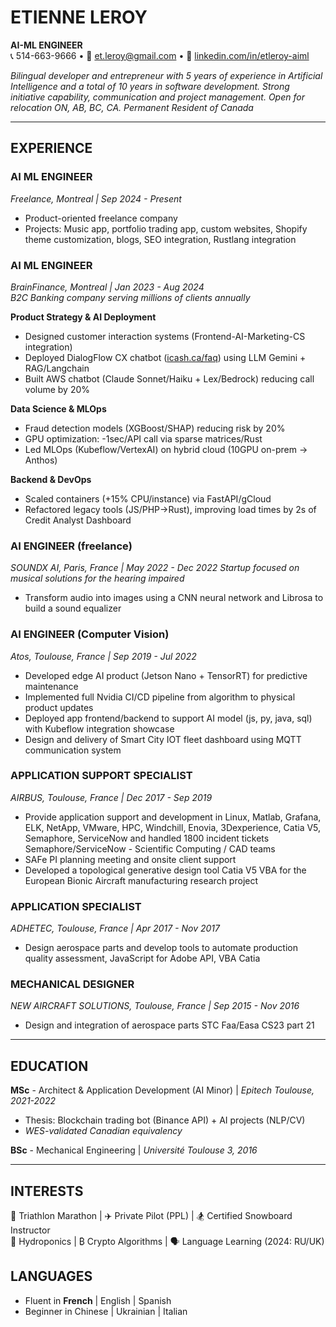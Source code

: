 # ETIENNE LEROY  
**AI-ML ENGINEER**  
📞 514-663-9666 • 📧 et.leroy@gmail.com • 🔗 [linkedin.com/in/etleroy-aiml](www.linkedin.com/in/etleroy-aiml/)  

*Bilingual developer and entrepreneur with 5 years of experience in Artificial Intelligence and a total of 10 years in software development. Strong initiative capability, communication and project management. Open for relocation ON, AB, BC, CA. Permanent Resident of Canada*

---

## EXPERIENCE  

### **AI ML ENGINEER**  
*Freelance, Montreal | Sep 2024 - Present*  
- Product-oriented freelance company  
- Projects: Music app, portfolio trading app, custom websites, Shopify theme customization, blogs, SEO integration, Rustlang integration  

### **AI ML ENGINEER**  
*BrainFinance, Montreal | Jan 2023 - Aug 2024*  
*B2C Banking company serving millions of clients annually*  

**Product Strategy & AI Deployment**  
- Designed customer interaction systems (Frontend-AI-Marketing-CS integration)  
- Deployed DialogFlow CX chatbot ([icash.ca/faq](icash.ca/faq)) using LLM Gemini + RAG/Langchain  
- Built AWS chatbot (Claude Sonnet/Haiku + Lex/Bedrock) reducing call volume by 20%  

**Data Science & MLOps**  
- Fraud detection models (XGBoost/SHAP) reducing risk by 20%  
- GPU optimization: -1sec/API call via sparse matrices/Rust  
- Led MLOps (Kubeflow/VertexAI) on hybrid cloud (10GPU on-prem → Anthos)  

**Backend & DevOps**  
- Scaled containers (+15% CPU/instance) via FastAPI/gCloud  
- Refactored legacy tools (JS/PHP→Rust), improving load times by 2s of Credit Analyst Dashboard 

### **AI ENGINEER** (freelance) 
*SOUNDX AI, Paris, France | May 2022 - Dec 2022*
*Startup focused on musical solutions for the hearing impaired*
- Transform audio into images using a CNN neural network and Librosa to build a sound equalizer

### **AI ENGINEER (Computer Vision)**  
*Atos, Toulouse, France | Sep 2019 - Jul 2022*  
- Developed edge AI product (Jetson Nano + TensorRT) for predictive maintenance  
- Implemented full Nvidia CI/CD pipeline from algorithm to physical product updates  
- Deployed app frontend/backend to support AI model (js, py, java, sql) with Kubeflow integration showcase
- Design and delivery of Smart City IOT fleet dashboard using MQTT communication system

### **APPLICATION SUPPORT SPECIALIST**
*AIRBUS, Toulouse, France | Dec 2017 - Sep 2019*
- Provide application support and development in Linux, Matlab, Grafana, ELK, NetApp, VMware, HPC, Windchill, Enovia, 3Dexperience, Catia V5, Semaphore, ServiceNow and handled 1800 incident tickets Semaphore/ServiceNow - Scientific Computing / CAD teams
- SAFe PI planning meeting and onsite client support 
- Developed a topological generative design tool Catia V5 VBA for the European Bionic Aircraft manufacturing research project

### **APPLICATION SPECIALIST**
*ADHETEC, Toulouse, France | Apr 2017 - Nov 2017*
- Design aerospace parts and develop tools to automate production quality assessment, JavaScript for Adobe API, VBA Catia

### **MECHANICAL DESIGNER**
*NEW AIRCRAFT SOLUTIONS, Toulouse, France | Sep 2015 - Nov 2016*
- Design and integration of aerospace parts STC Faa/Easa CS23 part 21


---

## EDUCATION  
**MSc** - Architect & Application Development (AI Minor) | *Epitech Toulouse, 2021-2022*  
- Thesis: Blockchain trading bot (Binance API) + AI projects (NLP/CV)  
- *WES-validated Canadian equivalency*  

**BSc** - Mechanical Engineering | *Université Toulouse 3, 2016*  

---

## INTERESTS  
🏃 Triathlon Marathon | ✈️ Private Pilot (PPL) | 🏂 Certified Snowboard Instructor  
🌱 Hydroponics | ₿ Crypto Algorithms | 🗣️ Language Learning (2024: RU/UK)  

## LANGUAGES
- Fluent in **French** | English | Spanish
- Beginner in Chinese | Ukrainian | Italian 
